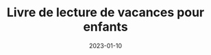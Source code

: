 ---
date: '2023-01-10'
title: "Livre de lecture de vacances pour enfants"
thumbnail: "/calendarImg/e57edb_bfd4e3b5decc4259911f46f6c376b000_mv2.jpg"
description: "Si vous êtes à Trèves, venez découvrir et écouter des histoires intéressantes, lisez des contes de vacances et plongez dans l'esprit de Noël !"
link: 'https://docs.google.com/forms/d/e/1FAIpQLSd91BiSuBVD5w9SgOIotsghWuYbdT7v5GKyxtRgBhLVXxHy7w/viewform?usp=sharing'
---